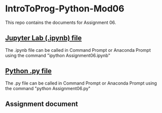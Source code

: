 # IntroToProg-Python-Mod06
This repo contains the documents for Assignment 06.

## [Jupyter Lab (.ipynb) file](https://github.com/deja-monet/IntroToProg-Python-Mod06/blob/main/Assignment06.ipynb)
The .ipynb file can be called in Command Prompt or Anaconda Prompt using the command "ipython Assignment06.ipynb"

## [Python .py file](https://github.com/deja-monet/IntroToProg-Python-Mod06/blob/main/Assignment06.py)
The .py file can be called in Command Prompt or Anaconda Prompt using the command "python Assignment06.py"

## Assignment document

